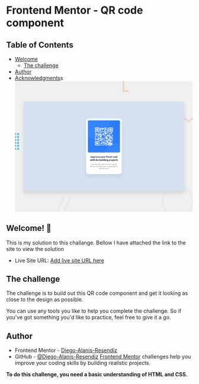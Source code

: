 # Frontend Mentor - QR code component

## Table of Contents
- [Welcome](#welcome)
  - [The challenge](#the-challenge)
- [Author](#author)
- [Acknowledgments](#acknowledgments)s
![Design preview for the QR code component coding challenge](./design/desktop-preview.jpg)

## Welcome! 👋

This is my solution to this challange. Bellow I have attached the link to the site to view the solution 

- Live Site URL: [Add live site URL here](https://your-live-site-url.com)

## The challenge

The challenge is to build out this QR code component and get it looking as close to the design as possible.

You can use any tools you like to help you complete the challenge. So if you've got something you'd like to practice, feel free to give it a go.

## Author

- Frontend Mentor - [Diego-Alanis-Resendiz](https://www.frontendmentor.io/profile/Diego-Alanis-Resendiz)
- GitHub - [@Diego-Alanis-Resendiz](https://github.com/Diego-Alanis-Resendiz)
[Frontend Mentor](https://www.frontendmentor.io) challenges help you improve your coding skills by building realistic projects.

**To do this challenge, you need a basic understanding of HTML and CSS.**




